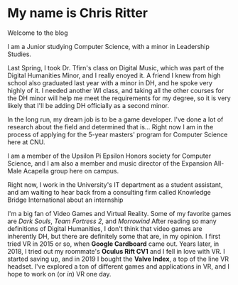 # My name is Chris Ritter

Welcome to the blog

I am a Junior studying Computer Science, with a minor in Leadership Studies.

Last Spring, I took Dr. Tfirn's class on Digital Music, which was part of the Digital Humanities Minor, and I really enoyed it. A friend I knew from high school also graduated last year with a minor in DH, and he spoke very highly of it. I needed another WI class, and taking all the other courses for the DH minor will help me meet the requirements for my degree, so it is very likely that I'll be adding DH officially as a second minor.

In the long run, my dream job is to be a game developer. I've done a lot of research about the field and determined that is... Right now I am in the process of applying for the 5-year masters' program for Computer Science here at CNU.

I am a member of the Upsilon Pi Epsilon Honors society for Computer Science, and I am also a member and music director of the Expansion All-Male Acapella group here on campus.

Right now, I work in the University's IT department as a student assistant, and am waiting to hear back from a consulting firm called Knowledge Bridge International about an internship

I'm a big fan of Video Games and Virtual Reality. Some of my favorite games are _Dark Souls_, _Team Fortress 2_, and _Morrowind_ After reading so many definitions of Digital Humanities, I don't think that video games are inherently DH, but there are definitely some that are, in my opinion. I first tried VR in 2015 or so, when **Google Cardboard** came out. Years later, in 2018, I tried out my roommate's **Oculus Rift CV1** and I fell in love with VR. I started saving up, and in 2019 I bought the **Valve Index**, a top of the line VR headset. I've explored a ton of different games and applications in VR, and I hope to work on (or _in_) VR one day.
